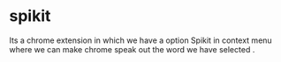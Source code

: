 # spikit
Its a chrome extension in which we have a option Spikit in context menu where we can make chrome speak out the word we have selected .
